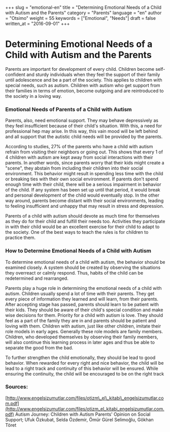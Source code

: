 +++
slug = "emotional-en"
title = "Determining Emotional Needs of a Child with Autism and the Parents"
category = "Parents"
language = "en"
author = "Otsimo"
weight = 55
keywords = ["Emotional", "Needs"]
draft = false
written_at = "2016-09-01"
+++
# Determining Emotional Needs of a Child with Autism and the Parents

Parents are important for development of every child. Children become self-confident and sturdy individuals when they feel the support of their family until adolescence and be a part of the society. This applies to children with special needs, such as autism. Children with autism who get support from their families in terms of emotion, become outgoing and are reintroduced to the society in a loving way.

### Emotional Needs of Parents of a Child with Autism

Parents, also, need emotional support. They may behave depressively as they feel insufficient because of their child&#39;s situation. With this, a need for professional hep may arise. In this way, this vain mood will be left behind and all support that the autistic child needs will be provided by the parents.

According to studies, 27% of the parents who have a child with autism refrain from visiting their neighbors or going out. This shows that every 1 of 4 children with autism are kept away from social interactions with their parents. In another words, since parents worry that their kids might create a &quot;scene&quot;, they abstain from including their children into their social environment. This behavior might result in spending less time with the child or breaking ties with their own social environment. If parents don&#39;t spend enough time with their child, there will be a serious impairment in behavior of the child. If any system has been set up until that period, it would break and personal development of the child would eventually stop. In the other way around, parents become distant with their social environments, leading to feeling insufficient and unhappy that may result in stress and depression.

Parents of a child with autism should devote as much time for themselves as they do for their child and fulfill their needs too. Activities they participate in with their child would be an excellent exercise for their child to adapt to the society. One of the best ways to teach the rules is for children to practice them.

### How to Determine Emotional Needs of a Child with Autism

To determine emotional needs of a child with autism, the behavior should be examined closely. A system should be created by observing the situations they overreact or calmly respond. Thus, habits of the child can be redetermined and rearranged.

Parents play a huge role in determining the emotional needs of a child with autism. Children usually spend a lot of time with their parents. They get every piece of information they learned and will learn, from their parents. After accepting stage has passed, parents should learn to be patient with their kids. They should be aware of their child&#39;s special condition and make wise decisions for them. Priority for a child with autism is love. They should feel as a part of the family they are in and parents should be patient and loving with them. Children with autism, just like other children, imitate their role models in early ages. Generally these role models are family members. Children, who developed themselves by observing their family members, will also continue this learning process in later ages and thus be able to separate the good from the bad.

To further strengthen the child emotionally, they should be lead to good behavior. When rewarded for every right and nice behavior, the child will be lead to a right track and continuity of this behavior will be ensured. While ensuring the continuity, the child will be encouraged to be on the right track

### Sources:
[http://www.engelsizumutlar.com/files/otizm\_el\_kitabi\_engelsizumutlar.com.pdf](http://www.engelsizumutlar.com/files/otizm_el_kitabi_engelsizumutlar.com.pdf)
Autism Journey: Children with Autism Parents' Opinion on Social Support; Ufuk Özkubat, Selda Özdemir, Ömür Gürel Selimoğlu, Gökhan Töret
